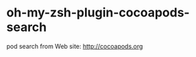 oh-my-zsh-plugin-cocoapods-search
=================================

pod search from Web site: http://cocoapods.org
